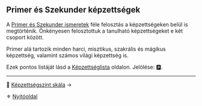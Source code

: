 ## Primer és Szekunder képzettségek

A [Primer és Szekunder ismeretek](015_primer_szekunder_ismeretek.md) féle felosztás a képzettségeken belül is megtörténik. Önkényesen felosztottuk a tanulható képzettségeket e két csoport között.

Primer alá tartozik minden harci, misztikus, szakrális és mágikus képzettség, valamint számos világi képzettség is.

Ezek pontos listáját lásd a [Képzettséglista](031_kepzettseglista.md) oldalon. Jelölése: 🅿️.

---

🔗 [Képzettségszint skála](033_kepzettsegszint_skala.md) →

⚜️ [Nyitóoldal](start.md#3-k%C3%A9pzetts%C3%A9grendszer)
